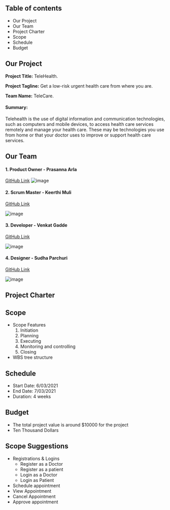 ## Table of contents ##
- Our Project
- Our Team
- Project Charter
- Scope
- Schedule
- Budget


## Our Project ##
**Project Title:** TeleHealth.

**Project Tagline:** Get a low-risk urgent health care from where you are.

**Team Name:** TeleCare.

#### Summary: ####
Telehealth is the use of digital information and communication technologies, such as computers and mobile devices, to access health care services remotely and manage your health care. These may be technologies you use from home or that your doctor uses to improve or support health care services.


## Our Team ##
#### 1. Product Owner - Prasanna Arla ###
[GitHub Link](https://github.com/PRASANNAARLA)
![image](https://user-images.githubusercontent.com/84041794/119560051-1109c200-bd69-11eb-9b12-186262ffde08.png)

#### 2. Scrum Master - Keerthi Muli ####

[GitHub Link](https://github.com/KeerthiMuli)

![image](https://user-images.githubusercontent.com/77706824/119565903-2504f200-bd70-11eb-9568-c908bbef6a4a.png)


#### 3. Developer - Venkat Gadde ####

[GitHub Link](https://github.com/VenkatGadde9999/)


![image](https://user-images.githubusercontent.com/77706824/119578562-5b4b6d00-bd82-11eb-9d1c-05c8598ac6c6.png)



#### 4. Designer - Sudha Parchuri ####

[GitHub Link](https://github.com/SudhaP10/)

![image](https://user-images.githubusercontent.com/84041794/119570377-a4e18b00-bd75-11eb-9fb6-dce8bf2a22d1.png)

## Project Charter ##



## Scope ##

- Scope Features
  1. Initiation
  2. Planning
  3. Executing
  4. Monitoring and controlling
  5. Closing
- WBS tree structure


## Schedule ##
- Start Date: 6/03/2021
- End Date: 7/03/2021
- Duration: 4 weeks

## Budget ##

- The total project value is around $10000 for the project
- Ten Thousand Dollars

## Scope Suggestions ##
  - Registrations & Logins
    - Register as a Doctor
    - Register as a patient
    - Login as a Doctor
    - Login as Patient
  - Schedule appointment
  - View Appointment
  - Cancel Appointment
  - Approve appointment
